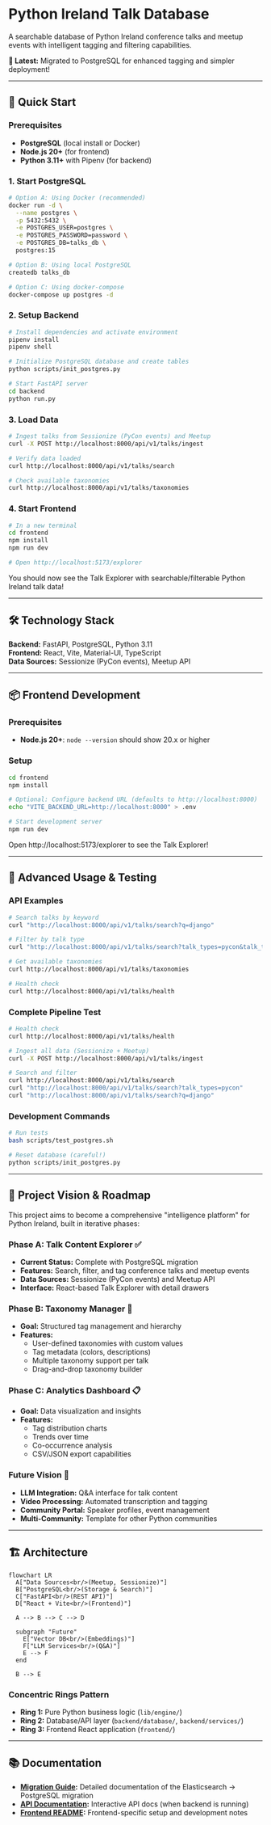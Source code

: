 # Python Ireland Talk Database

A searchable database of Python Ireland conference talks and meetup events with intelligent tagging and filtering capabilities.

**🚀 Latest:** Migrated to PostgreSQL for enhanced tagging and simpler deployment!

---

## 🚀 Quick Start

### Prerequisites

- **PostgreSQL** (local install or Docker)
- **Node.js 20+** (for frontend)
- **Python 3.11+** with Pipenv (for backend)

### 1. Start PostgreSQL

```bash
# Option A: Using Docker (recommended)
docker run -d \
  --name postgres \
  -p 5432:5432 \
  -e POSTGRES_USER=postgres \
  -e POSTGRES_PASSWORD=password \
  -e POSTGRES_DB=talks_db \
  postgres:15

# Option B: Using local PostgreSQL
createdb talks_db

# Option C: Using docker-compose
docker-compose up postgres -d
```

### 2. Setup Backend

```bash
# Install dependencies and activate environment
pipenv install
pipenv shell

# Initialize PostgreSQL database and create tables
python scripts/init_postgres.py

# Start FastAPI server
cd backend
python run.py
```

### 3. Load Data

```bash
# Ingest talks from Sessionize (PyCon events) and Meetup
curl -X POST http://localhost:8000/api/v1/talks/ingest

# Verify data loaded
curl http://localhost:8000/api/v1/talks/search

# Check available taxonomies
curl http://localhost:8000/api/v1/talks/taxonomies
```

### 4. Start Frontend

```bash
# In a new terminal
cd frontend
npm install
npm run dev

# Open http://localhost:5173/explorer
```

You should now see the Talk Explorer with searchable/filterable Python Ireland talk data!

---

## 🛠 Technology Stack

**Backend:** FastAPI, PostgreSQL, Python 3.11  
**Frontend:** React, Vite, Material-UI, TypeScript  
**Data Sources:** Sessionize (PyCon events), Meetup API

---

## 📦 Frontend Development

### Prerequisites

- **Node.js 20+**: `node --version` should show 20.x or higher

### Setup

```bash
cd frontend
npm install

# Optional: Configure backend URL (defaults to http://localhost:8000)
echo "VITE_BACKEND_URL=http://localhost:8000" > .env

# Start development server
npm run dev
```

Open http://localhost:5173/explorer to see the Talk Explorer!

---

## 🔧 Advanced Usage & Testing

### API Examples

```bash
# Search talks by keyword
curl "http://localhost:8000/api/v1/talks/search?q=django"

# Filter by talk type
curl "http://localhost:8000/api/v1/talks/search?talk_types=pycon&talk_types=meetup"

# Get available taxonomies
curl http://localhost:8000/api/v1/talks/taxonomies

# Health check
curl http://localhost:8000/api/v1/talks/health
```

### Complete Pipeline Test

```bash
# Health check
curl http://localhost:8000/api/v1/talks/health

# Ingest all data (Sessionize + Meetup)
curl -X POST http://localhost:8000/api/v1/talks/ingest

# Search and filter
curl http://localhost:8000/api/v1/talks/search
curl "http://localhost:8000/api/v1/talks/search?talk_types=pycon"
curl "http://localhost:8000/api/v1/talks/search?q=django"
```

### Development Commands

```bash
# Run tests
bash scripts/test_postgres.sh

# Reset database (careful!)
python scripts/init_postgres.py
```

---

## 🎯 Project Vision & Roadmap

This project aims to become a comprehensive "intelligence platform" for Python Ireland, built in iterative phases:

### Phase A: Talk Content Explorer ✅

- **Current Status:** Complete with PostgreSQL migration
- **Features:** Search, filter, and tag conference talks and meetup events
- **Data Sources:** Sessionize (PyCon events) and Meetup API
- **Interface:** React-based Talk Explorer with detail drawers

### Phase B: Taxonomy Manager 🚧

- **Goal:** Structured tag management and hierarchy
- **Features:**
  - User-defined taxonomies with custom values
  - Tag metadata (colors, descriptions)
  - Multiple taxonomy support per talk
  - Drag-and-drop taxonomy builder

### Phase C: Analytics Dashboard 📋

- **Goal:** Data visualization and insights
- **Features:**
  - Tag distribution charts
  - Trends over time
  - Co-occurrence analysis
  - CSV/JSON export capabilities

### Future Vision 🚀

- **LLM Integration:** Q&A interface for talk content
- **Video Processing:** Automated transcription and tagging
- **Community Portal:** Speaker profiles, event management
- **Multi-Community:** Template for other Python communities

---

## 🏗️ Architecture

```mermaid
flowchart LR
  A["Data Sources<br/>(Meetup, Sessionize)"]
  B["PostgreSQL<br/>(Storage & Search)"]
  C["FastAPI<br/>(REST API)"]
  D["React + Vite<br/>(Frontend)"]

  A --> B --> C --> D

  subgraph "Future"
    E["Vector DB<br/>(Embeddings)"]
    F["LLM Services<br/>(Q&A)"]
    E --> F
  end

  B --> E
```

### Concentric Rings Pattern

- **Ring 1:** Pure Python business logic (`lib/engine/`)
- **Ring 2:** Database/API layer (`backend/database/`, `backend/services/`)
- **Ring 3:** Frontend React application (`frontend/`)

---

## 📚 Documentation

- **[Migration Guide](MIGRATION.md):** Detailed documentation of the Elasticsearch → PostgreSQL migration
- **[API Documentation](http://localhost:8000/docs):** Interactive API docs (when backend is running)
- **[Frontend README](frontend/README.md):** Frontend-specific setup and development notes
